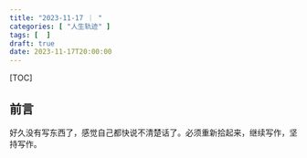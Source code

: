 ```yaml
---
title: "2023-11-17 ｜ "
categories: [ "人生轨迹" ]
tags: [  ]
draft: true
date: 2023-11-17T20:00:00
---
```




[TOC]

## 前言



好久没有写东西了，感觉自己都快说不清楚话了。必须重新拾起来，继续写作，坚持写作。



